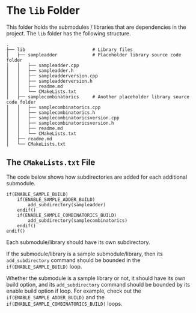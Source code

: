 # The `lib` Folder
This folder holds the submodules / libraries that are dependencies in the project.  The `lib` folder has the following structure.

    .
    ├── lib                         # Library files
    │   ├── sampleadder             # Placeholder library source code folder
    │   │   ├── sampleadder.cpp
    │   │   ├── sampleadder.h
    │   │   ├── sampleadderversion.cpp
    │   │   ├── sampleadderversion.h
    │   │   ├── readme.md
    │   │   └── CMakeLists.txt
    │   ├── samplecombinatorics     # Another placeholder library source code folder
    │   │   ├── samplecombinatorics.cpp
    │   │   ├── samplecombinatorics.h
    │   │   ├── samplecombinatoricsversion.cpp
    │   │   ├── samplecombinatoricsversion.h
    │   │   ├── readme.md
    │   │   └── CMakeLists.txt
    │   ├── readme.md
    │   └── CMakeLists.txt

## The `CMakeLists.txt` File
The code below shows how subdirectories are added for each additional submodule.

    if(ENABLE_SAMPLE_BUILD)
        if(ENABLE_SAMPLE_ADDER_BUILD)
            add_subdirectory(sampleadder)
        endif()
        if(ENABLE_SAMPLE_COMBINATORICS_BUILD)
            add_subdirectory(samplecombinatorics)
        endif()
    endif()

Each submodule/library should have its own subdirectory.

If the submodule/library is a sample submodule/library, then its `add_subdirectory` command should be bounded in the `if(ENABLE_SAMPLE_BUILD)` loop.

Whether the submodule is a sample library or not, it should have its own build option, and its `add_subdirectory` command should be bounded by its enable build option if loop.  For example, check out the `if(ENABLE_SAMPLE_ADDER_BUILD)` and the `if(ENABLE_SAMPLE_COMBINATORICS_BUILD)` loops.